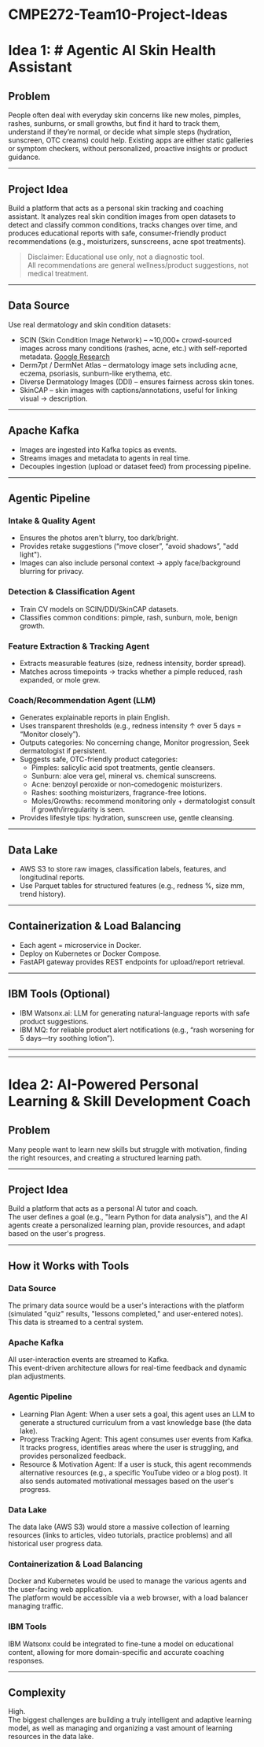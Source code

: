 # CMPE272-Team10-Project-Ideas

# Idea 1: # Agentic AI Skin Health Assistant

## Problem
People often deal with everyday skin concerns like new moles, pimples, rashes, sunburns, or small growths, but find it hard to track them, understand if they’re normal, or decide what simple steps (hydration, sunscreen, OTC creams) could help. Existing apps are either static galleries or symptom checkers, without personalized, proactive insights or product guidance.

---

## Project Idea
Build a platform that acts as a personal skin tracking and coaching assistant. It analyzes real skin condition images from open datasets to detect and classify common conditions, tracks changes over time, and produces educational reports with safe, consumer-friendly product recommendations (e.g., moisturizers, sunscreens, acne spot treatments).

> Disclaimer: Educational use only, not a diagnostic tool.  
> All recommendations are general wellness/product suggestions, not medical treatment.

---

## Data Source
Use real dermatology and skin condition datasets:
- SCIN (Skin Condition Image Network) – ~10,000+ crowd-sourced images across many conditions (rashes, acne, etc.) with self-reported metadata. [Google Research](https://github.com/google-research-datasets/scin)  
- Derm7pt / DermNet Atlas – dermatology image sets including acne, eczema, psoriasis, sunburn-like erythema, etc.  
- Diverse Dermatology Images (DDI) – ensures fairness across skin tones.  
- SkinCAP – skin images with captions/annotations, useful for linking visual → description.  

---

## Apache Kafka
- Images are ingested into Kafka topics as events.  
- Streams images and metadata to agents in real time.  
- Decouples ingestion (upload or dataset feed) from processing pipeline.  

---

## Agentic Pipeline

### Intake & Quality Agent
- Ensures the photos aren't blurry, too dark/bright.  
- Provides retake suggestions (“move closer”, “avoid shadows”, "add light").  
- Images can also include personal context → apply face/background blurring for privacy.  

### Detection & Classification Agent
- Train CV models on SCIN/DDI/SkinCAP datasets.  
- Classifies common conditions: pimple, rash, sunburn, mole, benign growth.  

### Feature Extraction & Tracking Agent
- Extracts measurable features (size, redness intensity, border spread).  
- Matches across timepoints → tracks whether a pimple reduced, rash expanded, or mole grew.  

### Coach/Recommendation Agent (LLM)
- Generates explainable reports in plain English.  
- Uses transparent thresholds (e.g., redness intensity ↑ over 5 days = “Monitor closely”).  
- Outputs categories: No concerning change, Monitor progression, Seek dermatologist if persistent.  
- Suggests safe, OTC-friendly product categories:
  - Pimples: salicylic acid spot treatments, gentle cleansers.  
  - Sunburn: aloe vera gel, mineral vs. chemical sunscreens.  
  - Acne: benzoyl peroxide or non-comedogenic moisturizers.  
  - Rashes: soothing moisturizers, fragrance-free lotions.  
  - Moles/Growths: recommend monitoring only + dermatologist consult if growth/irregularity is seen.  
- Provides lifestyle tips: hydration, sunscreen use, gentle cleansing.  

---

## Data Lake
- AWS S3 to store raw images, classification labels, features, and longitudinal reports.  
- Use Parquet tables for structured features (e.g., redness %, size mm, trend history).  

---

## Containerization & Load Balancing
- Each agent = microservice in Docker.  
- Deploy on Kubernetes or Docker Compose.  
- FastAPI gateway provides REST endpoints for upload/report retrieval.  

---

## IBM Tools (Optional)
- IBM Watsonx.ai: LLM for generating natural-language reports with safe product suggestions.  
- IBM MQ: for reliable product alert notifications (e.g., “rash worsening for 5 days—try soothing lotion”).

---

---

# Idea 2: AI-Powered Personal Learning & Skill Development Coach

## Problem
Many people want to learn new skills but struggle with motivation, finding the right resources, and creating a structured learning path.

---

## Project Idea
Build a platform that acts as a personal AI tutor and coach.  
The user defines a goal (e.g., "learn Python for data analysis"), and the AI agents create a personalized learning plan, provide resources, and adapt based on the user's progress.

---

## How it Works with Tools

### Data Source
The primary data source would be a user's interactions with the platform (simulated "quiz" results, "lessons completed," and user-entered notes). This data is streamed to a central system.

### Apache Kafka
All user-interaction events are streamed to Kafka.  
This event-driven architecture allows for real-time feedback and dynamic plan adjustments.

### Agentic Pipeline
- Learning Plan Agent: When a user sets a goal, this agent uses an LLM to generate a structured curriculum from a vast knowledge base (the data lake).  
- Progress Tracking Agent: This agent consumes user events from Kafka. It tracks progress, identifies areas where the user is struggling, and provides personalized feedback.  
- Resource & Motivation Agent: If a user is stuck, this agent recommends alternative resources (e.g., a specific YouTube video or a blog post). It also sends automated motivational messages based on the user's progress.  

### Data Lake
The data lake (AWS S3) would store a massive collection of learning resources (links to articles, video tutorials, practice problems) and all historical user progress data.

### Containerization & Load Balancing
Docker and Kubernetes would be used to manage the various agents and the user-facing web application.  
The platform would be accessible via a web browser, with a load balancer managing traffic.

### IBM Tools
IBM Watsonx could be integrated to fine-tune a model on educational content, allowing for more domain-specific and accurate coaching responses.

---

## Complexity
High.  
The biggest challenges are building a truly intelligent and adaptive learning model, as well as managing and organizing a vast amount of learning resources in the data lake.

